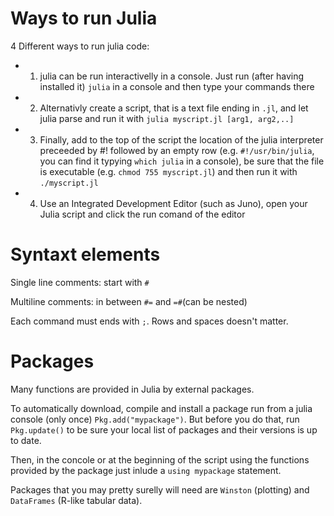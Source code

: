 # Ways to run Julia #
4 Different ways to run julia code:
 - 1) julia can be run interactivelly in a console.
 Just run (after having installed it) `julia` in a console and then type your commands there
 - 2) Alternativly create a script, that is a text file ending in `.jl`, and let julia parse and run it with `julia myscript.jl [arg1, arg2,..]`
 - 3) Finally, add to the top of the script the location of the julia interpreter preceeded by #! followed by an empty row (e.g. `#!/usr/bin/julia`, you can find it typying `which julia` in a console), be sure that the file is executable (e.g. `chmod 755 myscript.jl`) and then run it with `./myscript.jl`
 - 4) Use an Integrated Development Editor (such as Juno), open your Julia script and click the run comand of the editor

# Syntaxt elements #
Single line comments: start with `#` 

Multiline comments: in between `#=` and `=#`(can be nested)

Each command must ends with `;`. Rows and spaces doesn't matter.


# Packages #
Many functions are provided in Julia by external packages. 

To automatically download, compile and install a package run from a julia console (only once) `Pkg.add("mypackage")`.
But before you do that, run `Pkg.update()` to be sure your local list of packages and their versions is up to date.

Then, in the concole or at the beginning of the script using the functions provided by the package just inlude a `using mypackage` statement.

Packages that you may pretty surelly will need are `Winston` (plotting) and `DataFrames` (R-like tabular data).




